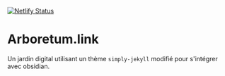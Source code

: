 [![Netlify Status](https://api.netlify.com/api/v1/badges/619b7512-ab51-4b58-933d-166fe038d780/deploy-status)](https://app.netlify.com/sites/kind-swanson-c951fb/deploys)

# Arboretum.link

Un jardin digital utilisant un thème `simply-jekyll` modifié pour s'intégrer avec obsidian.
